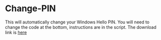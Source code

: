 # Change-PIN
This will automatically change your Windows Hello PIN.
You will need to change the code at the bottom, instructions are in the script.
The download link is [here](https://drive.google.com/uc?id=1AMf_Hy7tdadhbqpQF1iyyPUFei72TFtS&export=download)

